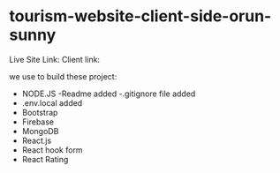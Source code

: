 # tourism-website-client-side-orun-sunny

Live Site Link:
Client link:

we use to build these project:

- NODE.JS
  -Readme added
  -.gitignore file added
- .env.local added
- Bootstrap
- Firebase
- MongoDB
- React.js
- React hook form
- React Rating
